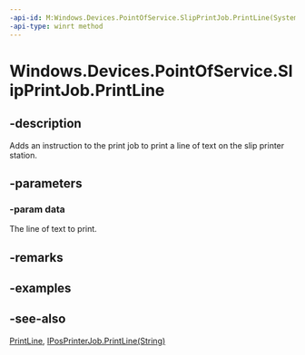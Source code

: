 ```yaml
---
-api-id: M:Windows.Devices.PointOfService.SlipPrintJob.PrintLine(System.String)
-api-type: winrt method
---
```


<!-- Method syntax
public void PrintLine(System.String data)
-->

# Windows.Devices.PointOfService.SlipPrintJob.PrintLine

## -description
Adds an instruction to the print job to print a line of text on the slip printer station.

## -parameters
### -param data
The line of text to print.

## -remarks

## -examples

## -see-also
[PrintLine](slipprintjob_printline_144630531.md), [IPosPrinterJob.PrintLine(String)](iposprinterjob_printline_1360992803.md)
